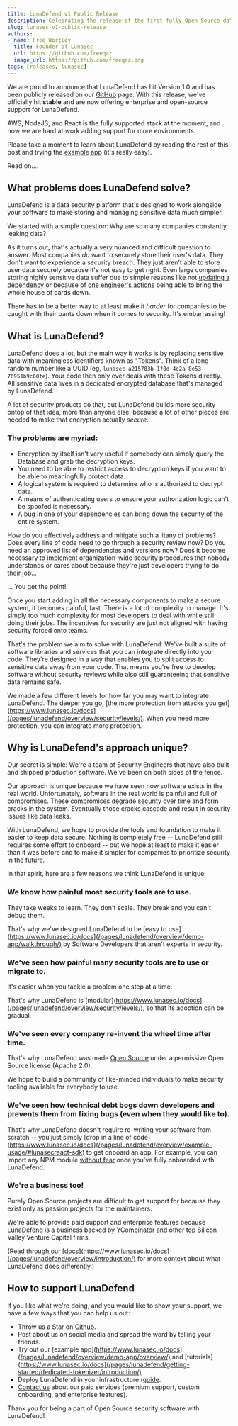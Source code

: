 ```yaml
---
title: LunaDefend v1 Public Release
description: Celebrating the release of the first fully Open Source data security platform
slug: lunasec-v1-public-release
authors:
- name: Free Wortley
  title: Founder of LunaSec
  url: https://github.com/freeqaz
  image_url: https://github.com/freeqaz.png
tags: [releases, lunasec]
---
```

<!--
  ~ Copyright by LunaSec (owned by Refinery Labs, Inc)
  ~
  ~ Licensed under the Creative Commons Attribution-ShareAlike 4.0 International
  ~ (the "License"); you may not use this file except in compliance with the
  ~ License. You may obtain a copy of the License at
  ~
  ~ https://creativecommons.org/licenses/by-sa/4.0/legalcode
  ~
  ~ See the License for the specific language governing permissions and
  ~ limitations under the License.
  ~
-->
We are proud to announce that LunaDefend has hit Version 1.0 and has been publicly released on our 
[GitHub](https://github.com/lunasec-io/lunasec) page. With this release, we've officially hit **stable** and are now 
offering enterprise and open-source support for LunaDefend.

AWS, NodeJS, and React is the fully supported stack at the moment, and now we are hard at work adding support for more environments.

Please take a moment to learn about LunaDefend by reading the rest of this post and trying the [example app](https://www.lunasec.io/docs/pages/lunadefend/overview/demo-app/overview/) (it's really easy).

Read on....
<!--truncate-->

## What problems does LunaDefend solve?
LunaDefend is a data security platform that's designed to work alongside your software to make storing and managing sensitive
data much simpler.

We started with a simple question: Why are so many companies constantly leaking data?

As it turns out, that's actually a very nuanced and difficult question to answer. Most companies _do_ want to securely
store their user's data. They don't want to experience a security breach. They just aren't able to store user data securely because it's not easy
to get right. Even large companies storing highly sensitive data suffer due to simple reasons like not
[updating a dependency](https://arstechnica.com/information-technology/2017/09/massive-equifax-breach-caused-by-failure-to-patch-two-month-old-bug/)
or because of [one engineer's actions](https://www.cnn.com/2019/07/29/business/capital-one-data-breach/index.html) 
being able to bring the whole house of cards down.

There has to be a better way to at least make it _harder_ for companies to be caught with their pants down when it comes to security. It's embarrassing!

## What is LunaDefend?
LunaDefend does a lot, but the main way it works is by replacing sensitive data with meaningless identifiers known as "Tokens". Think of a long
random number like a UUID (eg, `lunasec-a215783b-1f0d-4e2a-8e53-76951b9c60fe`). Your code then only ever deals with these 
Tokens directly. All sensitive data lives in a dedicated encrypted database that's managed by LunaDefend.

A lot of security products do that, but LunaDefend builds more security ontop of that idea, more than anyone else,
because a lot of other pieces are needed to make that encryption actually *secure*.

### The problems are myriad:
- Encryption by itself isn't very useful if somebody can simply query the Database and grab the decryption keys.
- You need to be able to restrict access to decryption keys if you want to be able to meaningfully protect data.
- A logical system is required to determine who is authorized to decrypt data.
- A means of authenticating users to ensure your authorization logic can't be spoofed is necessary.
- A bug in one of your dependencies can bring down the security of the entire system.


How do you effectively address and mitigate such a litany of problems? Does every line of code need to go through a security review now? Do you need an approved list of dependencies and versions now? Does it become necessary to implement organization-wide security procedures that nobody understands or cares about because they're just developers trying to do their job... 

... You get the point!


Once you start adding in all the necessary components to make a secure system, it becomes painful, fast. There
is a lot of complexity to manage. It's simply too much complexity for most developers to deal with while still
doing their jobs. The incentives for security are just not aligned with having security forced onto teams.

That's the problem we aim to solve with LunaDefend: We've built a suite of software libraries and services that you can
integrate directly into your code. They're designed in a way that enables you to split access to sensitive data away 
from your code. That means you're free to develop software without security reviews while also still guaranteeing that 
sensitive data remains safe.

We made a few different levels for how far you may want to integrate LunaDefend.  The deeper you go, [the more protection from attacks you get](https://www.lunasec.io/docs](/pages/lunadefend/overview/security/levels/). 
When you need more protection, you can integrate more protection.

## Why is LunaDefend's approach unique?
Our secret is simple: We're a team of Security Engineers that have also built and shipped production software. 
We've been on both sides of the fence.

Our approach is unique because we have seen how software exists in the real world. Unfortunately, software in the real
world is painful and full of compromises. These compromises degrade security over time and form cracks in the system.
Eventually those cracks cascade and result in security issues like data leaks.

With LunaDefend, we hope to provide the tools and foundation to make it easier to keep data secure. Nothing is completely 
free -- LunaDefend still requires some effort to onboard -- but we hope at least to make it easier than it was before and to
make it simpler for companies to prioritize security in the future.

In that spirit, here are a few reasons we think LunaDefend is unique:

### We know how painful most security tools are to use.
They take weeks to learn. They don't scale. They break and you can't debug them.

That's why we've designed LunaDefend to be [easy to use](https://www.lunasec.io/docs](/pages/lunadefend/overview/demo-app/walkthrough/) 
by Software Developers that aren't experts in security.

### We've seen how painful many security tools are to use or migrate to.
It's easier when you tackle a problem one step at a time. 

That's why LunaDefend is [modular](https://www.lunasec.io/docs](/pages/lunadefend/overview/security/levels/), so that its adoption can be gradual.

### We've seen every company re-invent the wheel time after time.
That's why LunaDefend was made [Open Source](https://github.com/lunasec-io/lunasec/blob/master/LICENSE) under a 
permissive Open Source license (Apache 2.0).

We hope to build a community of like-minded individuals to make security tooling available for everybody to use.


### We've seen how technical debt bogs down developers and prevents them from fixing bugs (even when they would like to).
That's why LunaDefend doesn't require re-writing your software from scratch -- you just simply [drop in a line of code](https://www.lunasec.io/docs](/pages/lunadefend/overview/example-usage/#lunasecreact-sdk)
to get onboard an app.  For example, you can import any NPM module [without fear](https://www.bleepingcomputer.com/news/security/52-percent-of-all-javascript-npm-packages-could-have-been-hacked-via-weak-credentials/)
once you've fully onboarded with LunaDefend.

### We're a business too!
Purely Open Source projects are difficult to get support for because they exist only as passion projects for the maintainers.

We're able to provide paid support and enterprise features because LunaDefend is a business backed by 
[YCombinator](https://www.ycombinator.com/companies/lunasec) and other top Silicon Valley Venture Capital firms.

(Read through our [docs](https://www.lunasec.io/docs](/pages/lunadefend/overview/introduction/) for more context about what LunaDefend
does differently.)

## How to support LunaDefend
If you like what we're doing, and you would like to show your support, we have a few ways that you can help us out:

- Throw us a Star on [Github](https://github.com/lunasec-io/lunasec).
- Post about us on social media and spread the word by telling your friends.
- Try out our [example app](https://www.lunasec.io/docs](/pages/lunadefend/overview/demo-app/overview/) and [tutorials](https://www.lunasec.io/docs](/pages/lunadefend/getting-started/dedicated-tokenizer/introduction/).
- Deploy LunaDefend in your infrastructure ([guide](https://www.lunasec.io/docs](/pages/lunadefend/deployment/deploy-with-aws/)).
- [Contact us](https://www.lunasec.io/contact) about our paid services (premium support, custom onboarding, and enterprise features).

Thank you for being a part of Open Source security software with LunaDefend!

<br/><br/>
